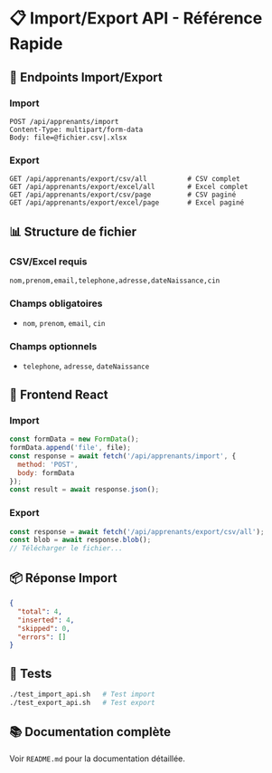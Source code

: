 # 📋 Import/Export API - Référence Rapide

## 🚀 Endpoints Import/Export

### Import
```http
POST /api/apprenants/import
Content-Type: multipart/form-data
Body: file=@fichier.csv|.xlsx
```

### Export
```http
GET /api/apprenants/export/csv/all          # CSV complet
GET /api/apprenants/export/excel/all        # Excel complet
GET /api/apprenants/export/csv/page         # CSV paginé
GET /api/apprenants/export/excel/page       # Excel paginé
```

## 📊 Structure de fichier

### CSV/Excel requis
```csv
nom,prenom,email,telephone,adresse,dateNaissance,cin
```

### Champs obligatoires
- `nom`, `prenom`, `email`, `cin`

### Champs optionnels  
- `telephone`, `adresse`, `dateNaissance`

## 🔧 Frontend React

### Import
```jsx
const formData = new FormData();
formData.append('file', file);
const response = await fetch('/api/apprenants/import', {
  method: 'POST',
  body: formData
});
const result = await response.json();
```

### Export
```jsx
const response = await fetch('/api/apprenants/export/csv/all');
const blob = await response.blob();
// Télécharger le fichier...
```

## 📦 Réponse Import
```json
{
  "total": 4,
  "inserted": 4,
  "skipped": 0,
  "errors": []
}
```

## 🧪 Tests
```bash
./test_import_api.sh   # Test import
./test_export_api.sh   # Test export
```

## 📚 Documentation complète
Voir `README.md` pour la documentation détaillée.
